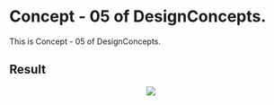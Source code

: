 Concept - 05 of DesignConcepts.
==============================

This is Concept - 05 of DesignConcepts.

Result
-----------
<p align="center">
  <img src="c5.png"/>
</p>

